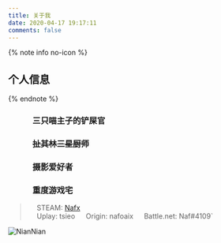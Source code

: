 ```yaml
---
title: 关于我
date: 2020-04-17 19:17:11
comments: false
---
```


{% note info no-icon %}

## <i class="fa fa-id-card-o" aria-hidden="true"></i> 个人信息

{% endnote %}

### &emsp;&emsp;<i class="fa fa-paw" aria-hidden="true"></i>&emsp;三只喵主子的铲屎官

### &emsp;&emsp;<i class="fa fa-cutlery" aria-hidden="true"></i>&emsp;~~扯其林三星厨师~~

### &emsp;&emsp;<i class="fa fa-camera-retro" aria-hidden="true"></i>&emsp;摄影爱好者

### &emsp;&emsp;<i class="fa fa-gamepad" aria-hidden="true"></i>&emsp;重度游戏宅

> &emsp; STEAM: [Nafx](https://steamcommunity.com/id/Nafoaixf/)  
> &emsp; Uplay: tsieo
> &emsp; Origin: nafoaix
> &emsp; Battle.net: Naf#4109`

![NianNian](https://cdn.jsdelivr.net/gh/Nafoaix/pic-repo@master/imgs/cat-niannian.JPG "NianNian-img")
